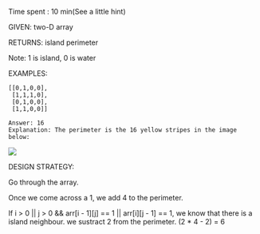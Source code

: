 Time spent : 10 min(See a little hint)

GIVEN: two-D array

RETURNS: island perimeter

Note: 1 is island, 0 is water

EXAMPLES:

```
[[0,1,0,0],
 [1,1,1,0],
 [0,1,0,0],
 [1,1,0,0]]

Answer: 16
Explanation: The perimeter is the 16 yellow stripes in the image below:

```

![](https://leetcode.com/static/images/problemset/island.png)

DESIGN STRATEGY: 

Go through the array.

Once we come across a 1, we add 4 to the perimeter.

If i > 0 || j > 0 && arr[i - 1][j] == 1 || arr[i][j - 1] == 1, we know that there is a island neighbour. we sustract 2 from the perimeter. (2 * 4 - 2) = 6